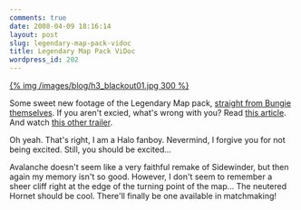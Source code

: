 ```yaml
---
comments: true
date: 2008-04-09 18:16:14
layout: post
slug: legendary-map-pack-vidoc
title: Legendary Map Pack ViDoc
wordpress_id: 202
---
```


[{% img /images/blog/h3_blackout01.jpg 300 %}](/images/blog/h3_blackout01.jpg)

Some sweet new footage of the Legendary Map pack, [straight from Bungie themselves](http://www.bungie.net/News/content.aspx?type=topnews&cid=13509). If you aren't excied, what's wrong with you? Read [this article](http://www.bungie.net/News/content.aspx?type=topnews&cid=13475). And watch [this other trailer](http://www.bungie.net/News/content.aspx?type=topnews&cid=13469). 

Oh yeah. That's right, I am a Halo fanboy. Nevermind, I forgive you for not being excited. Still, you should be excited... 

Avalanche doesn't seem like a very faithful remake of Sidewinder, but then again my memory isn't so good. However, I don't seem to remember a sheer cliff right at the edge of the turning point of the map... The neutered Hornet should be cool. There'll finally be one available in matchmaking!
